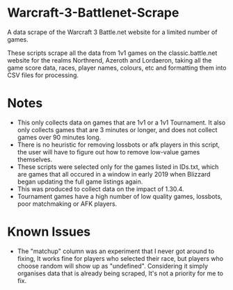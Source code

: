 # Warcraft-3-Battlenet-Scrape
A data scrape of the Warcraft 3 Battle.net website for a limited number of games.

These scripts scrape all the data from 1v1 games on the classic.battle.net website for the realms Northrend, Azeroth and Lordaeron, taking all the game score data, races, player names, colours, etc and formatting them into CSV files for processing.

# Notes #
* This only collects data on games that are 1v1 or a 1v1 Tournament. It also only collects games that are 3 minutes or longer, and does not collect games over 90 minutes long.
* There is no heuristic for removing lossbots or afk players in this script, the user will have to figure out how to remove low-value games themselves.
* These scripts were selected only for the games listed in IDs.txt, which are games that all occured in a window in early 2019 when Blizzard began updating the full game listings again.
* This was produced to collect data on the impact of 1.30.4.
* Tournament games have a high number of low quality games, lossbots, poor matchmaking or AFK players.

# Known Issues #
* The "matchup" column was an experiment that I never got around to fixing, It works fine for players who selected their race, but players who choose random will show up as "undefined". Considering it simply organises data that is already being scraped, It's not a priority for me to fix.
